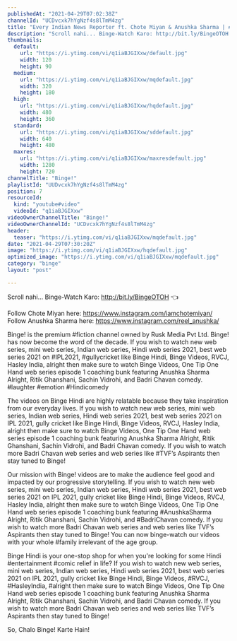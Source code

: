 ```yaml
---
publishedAt: "2021-04-29T07:02:38Z"
channelId: "UCDvcxk7hYgNzf4s8lTmM4zg"
title: "Every Indian News Reporter ft. Chote Miyan & Anushka Sharma | #youtubeshorts #shorts"
description: "Scroll nahi... Binge-Watch Karo: http://bit.ly/BingeOTOH 👈\n\nFollow Chote Miyan here:  https://www.instagram.com/iamchotemiyan/\nFollow Anushka Sharma here: https://www.instagram.com/reel_anushka/\n\nBinge! is the premium #fiction channel owned by Rusk Media Pvt Ltd. Binge! has now become the word of the decade. If you wish to watch new web series, mini web series, Indian web series, Hindi web series 2021, best web series 2021 on #IPL2021, #gullycricket like Binge Hindi, Binge Videos, RVCJ, Hasley India, alright then make sure to watch Binge Videos, One Tip One Hand web series episode 1 coaching bunk featuring Anushka Sharma Alright, Ritik Ghanshani, Sachin Vidrohi, and Badri Chavan comedy. #laughter #emotion #Hindicomedy\n\nThe videos on Binge Hindi are highly relatable because they take inspiration from our everyday lives. If you wish to watch new web series, mini web series, Indian web series, Hindi web series 2021, best web series 2021 on IPL 2021, gully cricket like Binge Hindi, Binge Videos, RVCJ, Hasley India, alright then make sure to watch Binge Videos, One Tip One Hand web series episode 1 coaching bunk featuring Anushka Sharma Alright, Ritik Ghanshani, Sachin Vidrohi, and Badri Chavan comedy. If you wish to watch more Badri Chavan web series and web series like #TVF’s Aspirants then stay tuned to Binge!\n\nOur mission with Binge! videos are to make the audience feel good and impacted by our progressive storytelling. If you wish to watch new web series, mini web series, Indian web series, Hindi web series 2021, best web series 2021 on IPL 2021, gully cricket like Binge Hindi, Binge Videos, RVCJ, Hasley India, alright then make sure to watch Binge Videos, One Tip One Hand web series episode 1 coaching bunk featuring #AnushkaSharma Alright, Ritik Ghanshani, Sachin Vidrohi, and #BadriChavan comedy. If you wish to watch more Badri Chavan web series and web series like TVF’s Aspirants then stay tuned to Binge! You can now binge-watch our videos with your whole #family irrelevant of the age group.\n\nBinge Hindi is your one-stop shop for when you're looking for some Hindi #entertainment #comic relief in life? If you wish to watch new web series, mini web series, Indian web series, Hindi web series 2021, best web series 2021 on IPL 2021, gully cricket like Binge Hindi, Binge Videos, #RVCJ, #HasleyIndia, #alright then make sure to watch Binge Videos, One Tip One Hand web series episode 1 coaching bunk featuring Anushka Sharma Alright, Ritik Ghanshani, Sachin Vidrohi, and Badri Chavan comedy. If you wish to watch more Badri Chavan web series and web series like TVF’s Aspirants then stay tuned to Binge!\n\nSo, Chalo Binge! Karte Hain!"
thumbnails:
  default:
    url: "https://i.ytimg.com/vi/q1iaBJGIXxw/default.jpg"
    width: 120
    height: 90
  medium:
    url: "https://i.ytimg.com/vi/q1iaBJGIXxw/mqdefault.jpg"
    width: 320
    height: 180
  high:
    url: "https://i.ytimg.com/vi/q1iaBJGIXxw/hqdefault.jpg"
    width: 480
    height: 360
  standard:
    url: "https://i.ytimg.com/vi/q1iaBJGIXxw/sddefault.jpg"
    width: 640
    height: 480
  maxres:
    url: "https://i.ytimg.com/vi/q1iaBJGIXxw/maxresdefault.jpg"
    width: 1280
    height: 720
channelTitle: "Binge!"
playlistId: "UUDvcxk7hYgNzf4s8lTmM4zg"
position: 7
resourceId:
  kind: "youtube#video"
  videoId: "q1iaBJGIXxw"
videoOwnerChannelTitle: "Binge!"
videoOwnerChannelId: "UCDvcxk7hYgNzf4s8lTmM4zg"
header:
  teaser: "https://i.ytimg.com/vi/q1iaBJGIXxw/mqdefault.jpg"
date: "2021-04-29T07:30:20Z"
image: "https://i.ytimg.com/vi/q1iaBJGIXxw/hqdefault.jpg"
optimized_image: "https://i.ytimg.com/vi/q1iaBJGIXxw/mqdefault.jpg"
category: "binge"
layout: "post"

---
```

Scroll nahi... Binge-Watch Karo: http://bit.ly/BingeOTOH 👈

Follow Chote Miyan here:  https://www.instagram.com/iamchotemiyan/
Follow Anushka Sharma here: https://www.instagram.com/reel_anushka/

Binge! is the premium #fiction channel owned by Rusk Media Pvt Ltd. Binge! has now become the word of the decade. If you wish to watch new web series, mini web series, Indian web series, Hindi web series 2021, best web series 2021 on #IPL2021, #gullycricket like Binge Hindi, Binge Videos, RVCJ, Hasley India, alright then make sure to watch Binge Videos, One Tip One Hand web series episode 1 coaching bunk featuring Anushka Sharma Alright, Ritik Ghanshani, Sachin Vidrohi, and Badri Chavan comedy. #laughter #emotion #Hindicomedy

The videos on Binge Hindi are highly relatable because they take inspiration from our everyday lives. If you wish to watch new web series, mini web series, Indian web series, Hindi web series 2021, best web series 2021 on IPL 2021, gully cricket like Binge Hindi, Binge Videos, RVCJ, Hasley India, alright then make sure to watch Binge Videos, One Tip One Hand web series episode 1 coaching bunk featuring Anushka Sharma Alright, Ritik Ghanshani, Sachin Vidrohi, and Badri Chavan comedy. If you wish to watch more Badri Chavan web series and web series like #TVF’s Aspirants then stay tuned to Binge!

Our mission with Binge! videos are to make the audience feel good and impacted by our progressive storytelling. If you wish to watch new web series, mini web series, Indian web series, Hindi web series 2021, best web series 2021 on IPL 2021, gully cricket like Binge Hindi, Binge Videos, RVCJ, Hasley India, alright then make sure to watch Binge Videos, One Tip One Hand web series episode 1 coaching bunk featuring #AnushkaSharma Alright, Ritik Ghanshani, Sachin Vidrohi, and #BadriChavan comedy. If you wish to watch more Badri Chavan web series and web series like TVF’s Aspirants then stay tuned to Binge! You can now binge-watch our videos with your whole #family irrelevant of the age group.

Binge Hindi is your one-stop shop for when you're looking for some Hindi #entertainment #comic relief in life? If you wish to watch new web series, mini web series, Indian web series, Hindi web series 2021, best web series 2021 on IPL 2021, gully cricket like Binge Hindi, Binge Videos, #RVCJ, #HasleyIndia, #alright then make sure to watch Binge Videos, One Tip One Hand web series episode 1 coaching bunk featuring Anushka Sharma Alright, Ritik Ghanshani, Sachin Vidrohi, and Badri Chavan comedy. If you wish to watch more Badri Chavan web series and web series like TVF’s Aspirants then stay tuned to Binge!

So, Chalo Binge! Karte Hain!